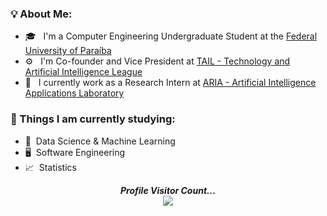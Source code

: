 <div>
  
<div align="left"> 
  <h3> <strong>💡 About Me: </strong></h3>
  
  - 🎓 &nbsp; I'm a Computer Engineering Undergraduate Student at the [Federal University of Paraíba](https://www.ufpb.br)
  - ⚙️ &nbsp; I'm Co-founder and Vice President at [TAIL - Technology and Artificial Intelligence League](https://aria.ci.ufpb.br/tail/)
  - 🔬 &nbsp; I currently work as a Research Intern at [ARIA - Artificial Intelligence Applications Laboratory](https://aria.ci.ufpb.br)
</div>

<div align="left"> 
  <h3><strong> 🌱 Things I am currently studying: </strong></h3>
  
  - 🤖 &nbsp;Data Science & Machine Learning 
  - 🖥️ &nbsp;Software Engineering
  - 📈 &nbsp;Statistics
</div>  
</div>


<p align="center"> 
  <i><b>Profile Visitor Count...</b></i><br>
  <img src="https://profile-counter.glitch.me/jpvt/count.svg" />
</p>

